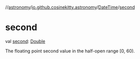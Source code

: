 //[astronomy](../../../index.md)/[io.github.cosinekitty.astronomy](../index.md)/[DateTime](index.md)/[second](second.md)

# second

val [second](second.md): [Double](https://kotlinlang.org/api/latest/jvm/stdlib/kotlin/-double/index.html)

The floating point second value in the half-open range [0, 60).
